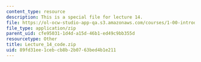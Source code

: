 ```yaml
---
content_type: resource
description: This is a special file for lecture 14.
file: https://ol-ocw-studio-app-qa.s3.amazonaws.com/courses/1-00-introduction-to-computers-and-engineering-problem-solving-spring-2012/89fd31ee1cebcb8b2b0763bed4b1e211_Lecture_14_code.zip
file_type: application/zip
parent_uid: cfe95031-1d4d-a15d-46b1-ed49c9bb355d
resourcetype: Other
title: Lecture_14_code.zip
uid: 89fd31ee-1ceb-cb8b-2b07-63bed4b1e211
---
```

